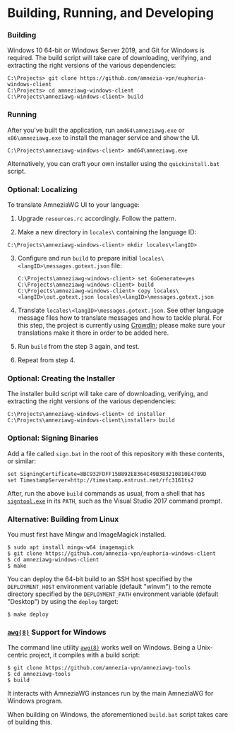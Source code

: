 # Building, Running, and Developing

### Building

Windows 10 64-bit or Windows Server 2019, and Git for Windows is required. The build script will take care of downloading, verifying, and extracting the right versions of the various dependencies:

```text
C:\Projects> git clone https://github.com/amnezia-vpn/euphoria-windows-client
C:\Projects> cd amneziawg-windows-client
C:\Projects\amneziawg-windows-client> build
```

### Running

After you've built the application, run `amd64\amneziawg.exe` or `x86\amneziawg.exe` to install the manager service and show the UI.

```text
C:\Projects\amneziawg-windows-client> amd64\amneziawg.exe
```

Alternatively, you can craft your own installer using the `quickinstall.bat` script.

### Optional: Localizing

To translate AmneziaWG UI to your language:

1. Upgrade `resources.rc` accordingly. Follow the pattern.

2. Make a new directory in `locales\` containing the language ID:

  ```text
  C:\Projects\amneziawg-windows-client> mkdir locales\<langID>
  ```

3. Configure and run `build` to prepare initial `locales\<langID>\messages.gotext.json` file:

   ```text
   C:\Projects\amneziawg-windows-client> set GoGenerate=yes
   C:\Projects\amneziawg-windows-client> build
   C:\Projects\amneziawg-windows-client> copy locales\<langID>\out.gotext.json locales\<langID>\messages.gotext.json
   ```

4. Translate `locales\<langID>\messages.gotext.json`. See other language message files how to translate messages and how to tackle plural. For this step, the project is currently using [CrowdIn](https://crowdin.com/translate/WireGuard); please make sure your translations make it there in order to be added here.

5. Run `build` from the step 3 again, and test.

6. Repeat from step 4.

### Optional: Creating the Installer

The installer build script will take care of downloading, verifying, and extracting the right versions of the various dependencies:

```text
C:\Projects\amneziawg-windows-client> cd installer
C:\Projects\amneziawg-windows-client\installer> build
```

### Optional: Signing Binaries

Add a file called `sign.bat` in the root of this repository with these contents, or similar:

```text
set SigningCertificate=8BC932FDFF15B892E8364C49B383210810E4709D
set TimestampServer=http://timestamp.entrust.net/rfc3161ts2
```

After, run the above `build` commands as usual, from a shell that has [`signtool.exe`](https://docs.microsoft.com/en-us/windows/desktop/SecCrypto/signtool) in its `PATH`, such as the Visual Studio 2017 command prompt.

### Alternative: Building from Linux

You must first have Mingw and ImageMagick installed.

```text
$ sudo apt install mingw-w64 imagemagick
$ git clone https://github.com/amnezia-vpn/euphoria-windows-client
$ cd amneziawg-windows-client
$ make
```

You can deploy the 64-bit build to an SSH host specified by the `DEPLOYMENT_HOST` environment variable (default "winvm") to the remote directory specified by the `DEPLOYMENT_PATH` environment variable (default "Desktop") by using the `deploy` target:

```text
$ make deploy
```

### [`awg(8)`](https://github.com/amnezia-vpn/amneziawg-tools/blob/master/src/man/wg.8) Support for Windows

The command line utility [`awg(8)`](https://github.com/amnezia-vpn/amneziawg-tools/blob/master/src/man/wg.8) works well on Windows. Being a Unix-centric project, it compiles with a build script:

```text
$ git clone https://github.com/amnezia-vpn/amneziawg-tools
$ cd amneziawg-tools
$ build
```

It interacts with AmneziaWG instances run by the main AmneziaWG for Windows program.

When building on Windows, the aforementioned `build.bat` script takes care of building this.

